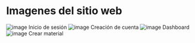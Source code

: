 # Imagenes del sitio web
![image](https://github.com/yahelrl19/labstock/assets/33383727/d2205555-0383-4527-88db-845fb01b6d21)
Inicio de sesión
![image](https://github.com/yahelrl19/labstock/assets/33383727/b49664a9-a56f-451a-913a-531d653f5ce1)
Creación de cuenta
![image](https://github.com/yahelrl19/labstock/assets/33383727/0a9aab57-6790-4a8b-b0e7-07691ee05996)
Dashboard
![image](https://github.com/yahelrl19/labstock/assets/33383727/4e0c9ae7-9573-494f-b573-7deb2a4a57b1)
Crear material
